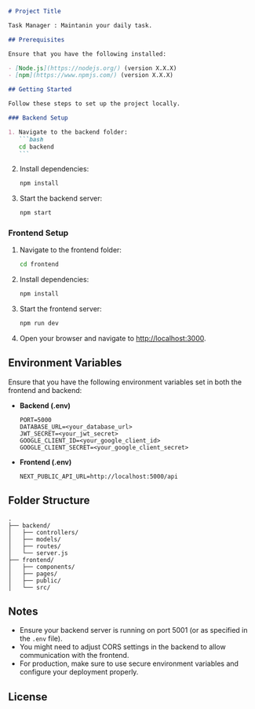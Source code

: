 ````markdown
# Project Title

Task Manager : Maintanin your daily task.

## Prerequisites

Ensure that you have the following installed:

- [Node.js](https://nodejs.org/) (version X.X.X)
- [npm](https://www.npmjs.com/) (version X.X.X)

## Getting Started

Follow these steps to set up the project locally.

### Backend Setup

1. Navigate to the backend folder:
   ```bash
   cd backend
   ```
````

2. Install dependencies:

   ```bash
   npm install
   ```

3. Start the backend server:
   ```bash
   npm start
   ```

### Frontend Setup

1. Navigate to the frontend folder:

   ```bash
   cd frontend
   ```

2. Install dependencies:

   ```bash
   npm install
   ```

3. Start the frontend server:

   ```bash
   npm run dev
   ```

4. Open your browser and navigate to [http://localhost:3000](http://localhost:3000).

## Environment Variables

Ensure that you have the following environment variables set in both the frontend and backend:

- **Backend (.env)**

  ```env
  PORT=5000
  DATABASE_URL=<your_database_url>
  JWT_SECRET=<your_jwt_secret>
  GOOGLE_CLIENT_ID=<your_google_client_id>
  GOOGLE_CLIENT_SECRET=<your_google_client_secret>
  ```

- **Frontend (.env)**
  ```env
  NEXT_PUBLIC_API_URL=http://localhost:5000/api
  ```

## Folder Structure

```
.
├── backend/
│   ├── controllers/
│   ├── models/
│   ├── routes/
│   └── server.js
├── frontend/
│   ├── components/
│   ├── pages/
│   ├── public/
│   └── src/
```

## Notes

- Ensure your backend server is running on port 5001 (or as specified in the `.env` file).
- You might need to adjust CORS settings in the backend to allow communication with the frontend.
- For production, make sure to use secure environment variables and configure your deployment properly.

## License

```

```
